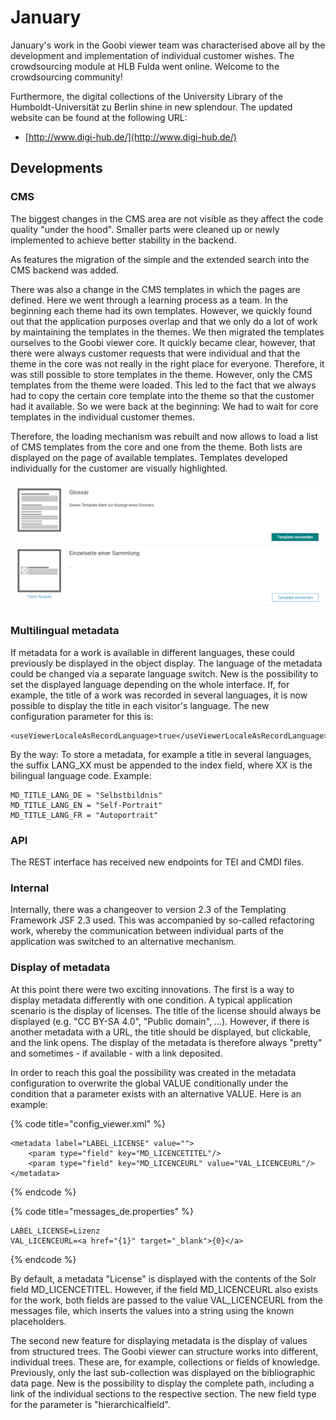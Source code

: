 # January

January's work in the Goobi viewer team was characterised above all by the development and implementation of individual customer wishes. The crowdsourcing module at HLB Fulda went online. Welcome to the crowdsourcing community! 

Furthermore, the digital collections of the University Library of the Humboldt-Universität zu Berlin shine in new splendour. The updated website can be found at the following URL: 

* [http://www.digi-hub.de/](http://www.digi-hub.de/)

## Developments

### CMS

The biggest changes in the CMS area are not visible as they affect the code quality "under the hood". Smaller parts were cleaned up or newly implemented to achieve better stability in the backend. 

As features the migration of the simple and the extended search into the CMS backend was added. 

There was also a change in the CMS templates in which the pages are defined. Here we went through a learning process as a team. In the beginning each theme had its own templates. However, we quickly found out that the application purposes overlap and that we only do a lot of work by maintaining the templates in the themes. We then migrated the templates ourselves to the Goobi viewer core. It quickly became clear, however, that there were always customer requests that were individual and that the theme in the core was not really in the right place for everyone. Therefore, it was still possible to store templates in the theme. However, only the CMS templates from the theme were loaded. This led to the fact that we always had to copy the certain core template into the theme so that the customer had it available. So we were back at the beginning: We had to wait for core templates in the individual customer themes. 

Therefore, the loading mechanism was rebuilt and now allows to load a list of CMS templates from the core and one from the theme. Both lists are displayed on the page of available templates. Templates developed individually for the customer are visually highlighted.

![Marking of core and theme CMS templates](../.gitbook/assets/2018-01-cms-custom-templates.png)

### Multilingual metadata

If metadata for a work is available in different languages, these could previously be displayed in the object display. The language of the metadata could be changed via a separate language switch. New is the possibility to set the displayed language depending on the whole interface. If, for example, the title of a work was recorded in several languages, it is now possible to display the title in each visitor's language. The new configuration parameter for this is:

```markup
<useViewerLocaleAsRecordLanguage>true</useViewerLocaleAsRecordLanguage>
```

By the way: To store a metadata, for example a title in several languages, the suffix LANG\_XX must be appended to the index field, where XX is the bilingual language code. Example:

```text
MD_TITLE_LANG_DE = "Selbstbildnis"
MD_TITLE_LANG_EN = "Self-Portrait"
MD_TITLE_LANG_FR = "Autoportrait"
```

### API

The REST interface has received new endpoints for TEI and CMDI files.

### Internal

Internally, there was a changeover to version 2.3 of the Templating Framework JSF 2.3 used. This was accompanied by so-called refactoring work, whereby the communication between individual parts of the application was switched to an alternative mechanism.

### Display of metadata

At this point there were two exciting innovations. The first is a way to display metadata differently with one condition. A typical application scenario is the display of licenses. The title of the license should always be displayed \(e.g. "CC BY-SA 4.0", "Public domain", ...\). However, if there is another metadata with a URL, the title should be displayed, but clickable, and the link opens. The display of the metadata is therefore always "pretty" and sometimes - if available - with a link deposited. 

In order to reach this goal the possibility was created in the metadata configuration to overwrite the global VALUE conditionally under the condition that a parameter exists with an alternative VALUE. Here is an example:

{% code title="config\_viewer.xml" %}
```markup
<metadata label="LABEL_LICENSE" value="">
    <param type="field" key="MD_LICENCETITEL"/>
    <param type="field" key="MD_LICENCEURL" value="VAL_LICENCEURL"/>
</metadata>
```
{% endcode %}

{% code title="messages\_de.properties" %}
```text
LABEL_LICENSE=Lizenz
VAL_LICENCEURL=<a href="{1}" target="_blank">{0}</a>
```
{% endcode %}

By default, a metadata "License" is displayed with the contents of the Solr field MD\_LICENCETITEL. However, if the field MD\_LICENCEURL also exists for the work, both fields are passed to the value VAL\_LICENCEURL from the messages file, which inserts the values into a string using the known placeholders.

The second new feature for displaying metadata is the display of values from structured trees. The Goobi viewer can structure works into different, individual trees. These are, for example, collections or fields of knowledge. Previously, only the last sub-collection was displayed on the bibliographic data page. New is the possibility to display the complete path, including a link of the individual sections to the respective section. The new field type for the parameter is "hierarchicalfield".

